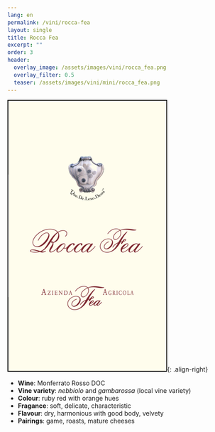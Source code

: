 ```yaml
---
lang: en 
permalink: /vini/rocca-fea
layout: single
title: Rocca Fea
excerpt: "" 
order: 3
header:
  overlay_image: /assets/images/vini/rocca_fea.png
  overlay_filter: 0.5
  teaser: /assets/images/vini/mini/rocca_fea.png
---
```

![Rocca Fea](/assets/images/vini/rocca_fea.png){: .align-right}

- **Wine**: Monferrato Rosso DOC 
- **Vine variety**: _nebbiolo_ and _gambarossa_ (local vine variety)
- **Colour**: ruby red with orange hues 
- **Fragance**: soft, delicate, characteristic
- **Flavour**: dry, harmonious with good body, velvety
- **Pairings**: game, roasts, mature cheeses
